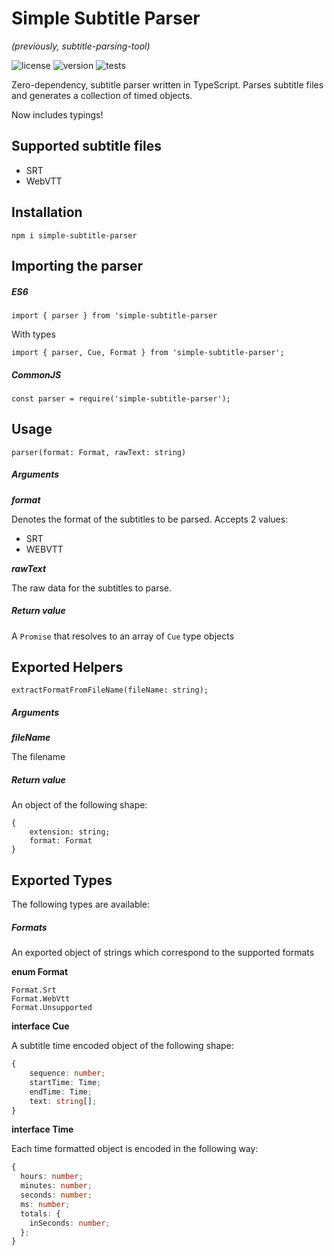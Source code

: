 # Simple Subtitle Parser

_(previously, subtitle-parsing-tool)_

![license](https://badgen.net/static/license/MIT/blue)
![version](https://badgen.net/static/version/2.0.0)
![tests](https://badgen.net/static/tests/passing/green)

Zero-dependency, subtitle parser written in TypeScript. Parses subtitle files and generates a collection of timed objects.

Now includes typings!

## Supported subtitle files

- SRT
- WebVTT

## Installation

`npm i simple-subtitle-parser`

## Importing the parser

##### ES6

`import { parser } from 'simple-subtitle-parser`

With types

`import { parser, Cue, Format } from 'simple-subtitle-parser';`

##### CommonJS

`const parser = require('simple-subtitle-parser');`

## Usage

```
parser(format: Format, rawText: string)
```

##### Arguments

**_format_**

Denotes the format of the subtitles to be parsed. Accepts 2 values:
    
- SRT
- WEBVTT
    
**_rawText_**

The raw data for the subtitles to parse.

##### Return value

A `Promise` that resolves to an array of `Cue` type objects

## Exported Helpers

```
extractFormatFromFileName(fileName: string);
```

##### Arguments

**_fileName_**

The filename

##### Return value

An object of the following shape:

```
{
    extension: string;
    format: Format
}
```

## Exported Types

The following types are available:

##### Formats

An exported object of strings which correspond to the supported formats

__enum Format__

```
Format.Srt
Format.WebVtt
Format.Unsupported
```

__interface Cue__

A subtitle time encoded object of the following shape:
```ts
{
    sequence: number;
    startTime: Time;
    endTime: Time;
    text: string[];
}
```

__interface Time__

Each time formatted object is encoded in the following way:
```ts
{
  hours: number;
  minutes: number;
  seconds: number;
  ms: number;
  totals: {
    inSeconds: number;
  };
}
```